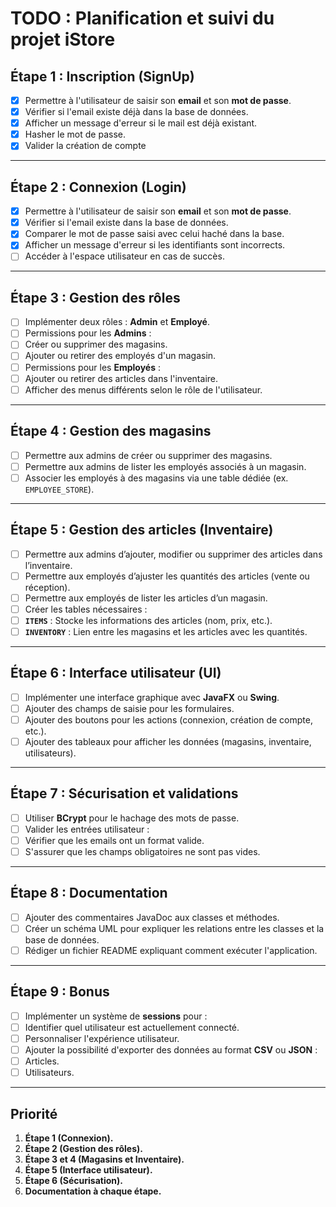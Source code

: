 # TODO : Planification et suivi du projet iStore

## Étape 1 : Inscription (SignUp)
- [x] Permettre à l'utilisateur de saisir son **email** et son **mot de passe**.
- [x] Vérifier si l'email existe déjà dans la base de données.
- [x] Afficher un message d'erreur si le mail est déjà existant.
- [x] Hasher le mot de passe.
- [x] Valider la création de compte

---
## Étape 2 : Connexion (Login)
- [x] Permettre à l'utilisateur de saisir son **email** et son **mot de passe**.
- [x] Vérifier si l'email existe dans la base de données.
- [x] Comparer le mot de passe saisi avec celui haché dans la base.
- [x] Afficher un message d'erreur si les identifiants sont incorrects.
- [ ] Accéder à l'espace utilisateur en cas de succès.

---

## Étape 3 : Gestion des rôles
- [ ] Implémenter deux rôles : **Admin** et **Employé**.
- [ ] Permissions pour les **Admins** :
- [ ] Créer ou supprimer des magasins.
- [ ] Ajouter ou retirer des employés d'un magasin.
- [ ] Permissions pour les **Employés** :
- [ ] Ajouter ou retirer des articles dans l'inventaire.
- [ ] Afficher des menus différents selon le rôle de l'utilisateur.

---

## Étape 4 : Gestion des magasins
- [ ] Permettre aux admins de créer ou supprimer des magasins.
- [ ] Permettre aux admins de lister les employés associés à un magasin.
- [ ] Associer les employés à des magasins via une table dédiée (ex. `EMPLOYEE_STORE`).

---

## Étape 5 : Gestion des articles (Inventaire)
- [ ] Permettre aux admins d’ajouter, modifier ou supprimer des articles dans l’inventaire.
- [ ] Permettre aux employés d’ajuster les quantités des articles (vente ou réception).
- [ ] Permettre aux employés de lister les articles d’un magasin.
- [ ] Créer les tables nécessaires :
- [ ] **`ITEMS`** : Stocke les informations des articles (nom, prix, etc.).
- [ ] **`INVENTORY`** : Lien entre les magasins et les articles avec les quantités.

---

## Étape 6 : Interface utilisateur (UI)
- [ ] Implémenter une interface graphique avec **JavaFX** ou **Swing**.
- [ ] Ajouter des champs de saisie pour les formulaires.
- [ ] Ajouter des boutons pour les actions (connexion, création de compte, etc.).
- [ ] Ajouter des tableaux pour afficher les données (magasins, inventaire, utilisateurs).

---

## Étape 7 : Sécurisation et validations
- [ ] Utiliser **BCrypt** pour le hachage des mots de passe.
- [ ] Valider les entrées utilisateur :
- [ ] Vérifier que les emails ont un format valide.
- [ ] S'assurer que les champs obligatoires ne sont pas vides.

---

## Étape 8 : Documentation
- [ ] Ajouter des commentaires JavaDoc aux classes et méthodes.
- [ ] Créer un schéma UML pour expliquer les relations entre les classes et la base de données.
- [ ] Rédiger un fichier README expliquant comment exécuter l'application.

---

## Étape 9 : Bonus
- [ ] Implémenter un système de **sessions** pour :
- [ ] Identifier quel utilisateur est actuellement connecté.
- [ ] Personnaliser l'expérience utilisateur.
- [ ] Ajouter la possibilité d'exporter des données au format **CSV** ou **JSON** :
- [ ] Articles.
- [ ] Utilisateurs.

---

## Priorité
1. **Étape 1 (Connexion).**
2. **Étape 2 (Gestion des rôles).**
3. **Étape 3 et 4 (Magasins et Inventaire).**
4. **Étape 5 (Interface utilisateur).**
5. **Étape 6 (Sécurisation).**
6. **Documentation à chaque étape.**
